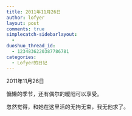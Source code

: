 ```yaml
---
title: 2011年11月26日
author: lofyer
layout: post
comments: true
simplecatch-sidebarlayout:
  - 
duoshuo_thread_id:
  - 1234836220387786781
categories:
  - Lofyer的日记
---
```

2011年11月26日

慵懒的季节，还有偶尔的暖阳可以享受。

忽然觉得，和她在这里活的无拘无束，我无他求了。